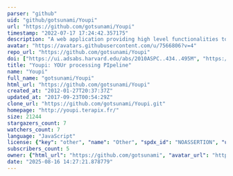 ```yaml
---
parser: "github"
uid: "github/gotsunami/Youpi"
url: "https://github.com/gotsunami/Youpi"
timestamp: "2022-07-17 17:24:42.357175"
description: "A web application providing high level functionalities to perform data reduction on scientific FITS images."
avatar: "https://avatars.githubusercontent.com/u/7566806?v=4"
repo_url: "https://github.com/gotsunami/Youpi"
doi: ["https://ui.adsabs.harvard.edu/abs/2010ASPC..434..495M", "https://ui.adsabs.harvard.edu/abs/2012ascl.soft03010M/abstract"]
title: "Youpi: YOUr processing PIpeline"
name: "Youpi"
full_name: "gotsunami/Youpi"
html_url: "https://github.com/gotsunami/Youpi"
created_at: "2012-01-27T20:37:37Z"
updated_at: "2017-09-23T00:54:29Z"
clone_url: "https://github.com/gotsunami/Youpi.git"
homepage: "http://youpi.terapix.fr/"
size: 21244
stargazers_count: 7
watchers_count: 7
language: "JavaScript"
license: {"key": "other", "name": "Other", "spdx_id": "NOASSERTION", "url": null, "node_id": "MDc6TGljZW5zZTA="}
subscribers_count: 5
owner: {"html_url": "https://github.com/gotsunami", "avatar_url": "https://avatars.githubusercontent.com/u/7566806?v=4", "login": "gotsunami", "type": "Organization"}
date: "2025-08-16 14:27:21.878779"
---
```

